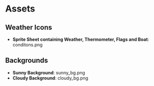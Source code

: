 # Assets
## Weather Icons
- **Sprite Sheet containing Weather, Thermometer, Flags and Boat**: conditons.png

## Backgrounds
- **Sunny Background**: sunny_bg.png
- **Cloudy Background**: cloudy_bg.png
